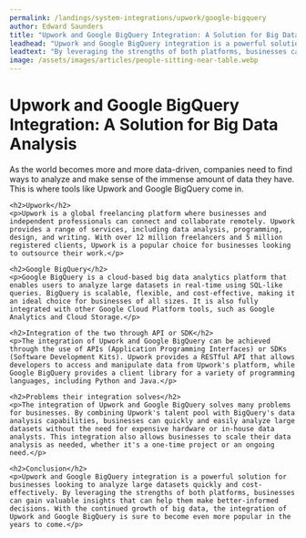 ```yaml
---
permalink: /landings/system-integrations/upwork/google-bigquery
author: Edward Saunders
title: "Upwork and Google BigQuery Integration: A Solution for Big Data Analysis"
leadhead: "Upwork and Google BigQuery integration is a powerful solution for businesses looking to analyze large datasets quickly and cost-effectively"
leadtext: "By leveraging the strengths of both platforms, businesses can gain valuable insights that can help them make better-informed decisions. With the continued growth of big data, the integration of Upwork and Google BigQuery is sure to become even more popular in the years to come."
image: /assets/images/articles/people-sitting-near-table.webp
---
```

<div class="arttext">	<h1>Upwork and Google BigQuery Integration: A Solution for Big Data Analysis</h1>
	<p>As the world becomes more and more data-driven, companies need to find ways to analyze and make sense of the immense amount of data they have. This is where tools like Upwork and Google BigQuery come in.</p>
	
	<h2>Upwork</h2>
	<p>Upwork is a global freelancing platform where businesses and independent professionals can connect and collaborate remotely. Upwork provides a range of services, including data analysis, programming, design, and writing. With over 12 million freelancers and 5 million registered clients, Upwork is a popular choice for businesses looking to outsource their work.</p>
	
	<h2>Google BigQuery</h2>
	<p>Google BigQuery is a cloud-based big data analytics platform that enables users to analyze large datasets in real-time using SQL-like queries. BigQuery is scalable, flexible, and cost-effective, making it an ideal choice for businesses of all sizes. It is also fully integrated with other Google Cloud Platform tools, such as Google Analytics and Cloud Storage.</p>
	
	<h2>Integration of the two through API or SDK</h2>
	<p>The integration of Upwork and Google BigQuery can be achieved through the use of APIs (Application Programming Interfaces) or SDKs (Software Development Kits). Upwork provides a RESTful API that allows developers to access and manipulate data from Upwork's platform, while Google BigQuery provides a client library for a variety of programming languages, including Python and Java.</p>
	
	<h2>Problems their integration solves</h2>
	<p>The integration of Upwork and Google BigQuery solves many problems for businesses. By combining Upwork's talent pool with BigQuery's data analysis capabilities, businesses can quickly and easily analyze large datasets without the need for expensive hardware or in-house data analysts. This integration also allows businesses to scale their data analysis as needed, whether it's a one-time project or an ongoing need.</p>
	
	<h2>Conclusion</h2>
	<p>Upwork and Google BigQuery integration is a powerful solution for businesses looking to analyze large datasets quickly and cost-effectively. By leveraging the strengths of both platforms, businesses can gain valuable insights that can help them make better-informed decisions. With the continued growth of big data, the integration of Upwork and Google BigQuery is sure to become even more popular in the years to come.</p>
</div>